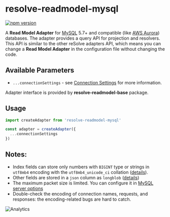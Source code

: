 # **resolve-readmodel-mysql**
[![npm version](https://badge.fury.io/js/resolve-readmodel-mysql.svg)](https://badge.fury.io/js/resolve-readmodel-mysql)
 
A **Read Model Adapter** for [MySQL](https://www.mysql.com/) 5.7+ and compatible (like [AWS Aurora](https://aws.amazon.com/rds/aurora/)) databases.
The adapter provides a query API for projection and resolvers. This API is similar to the other reSolve adapters API, which means you can change a **Read Model Adapter** in the configuration file without changing the code.

## Available Parameters

* `...connectionSettings` - see [Connection Settings](https://www.npmjs.com/package/mysql2#first-query) for more information.

Adapter interface is provided by **resolve-readmodel-base** package.

## Usage

```js
import createAdapter from 'resolve-readmodel-mysql'

const adapter = createAdapter({
  ...connectionSettings
})
```
 
## Notes:
- Index fields can store only numbers with `BIGINT` type or strings in `utf8mb4` encoding with the `utf8mb4_unicode_ci` collation ([details](https://dev.mysql.com/doc/refman/5.5/en/charset-unicode-utf8mb4.html)).
- Other fields are stored in a `json` column as `longblob` ([details](https://dev.mysql.com/doc/refman/5.7/en/json.html))
- The maximum packet size is limited. You can configure it in [MySQL server options](https://dev.mysql.com/doc/refman/5.7/en/server-system-variables.html#sysvar_max_allowed_packet)
- Double-check the encoding of connection names, requests, and responses: the encoding-related bugs are hard to catch.
 
![Analytics](https://ga-beacon.appspot.com/UA-118635726-1/packages-resolve-readmodel-mysql-readme?pixel)
